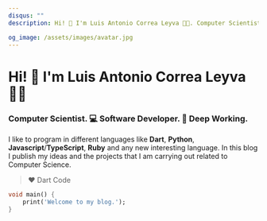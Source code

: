 ```yaml
---
disqus: ""
description: Hi! 👋 I'm Luis Antonio Correa Leyva 🧑‍💻. Computer Scientist. 💻 Software Developer. 🚀 Deep Working.

og_image: /assets/images/avatar.jpg
---
```


# Hi! 👋 I'm Luis Antonio Correa Leyva 🧑‍💻

### Computer Scientist. 💻 Software Developer. 🚀 Deep Working.

I like to program in different languages like **Dart**, **Python**, **Javascript**/**TypeScript**, **Ruby** and any new interesting language. In this blog I publish my ideas and the projects that I am carrying out related to Computer Science.

> ❤️ Dart Code

```dart
void main() {
    print('Welcome to my blog.');
}
```

<!-- ### Activity

<codersrank-activity username="correaleyval" labels legend tooltip branding=false></codersrank-activity>

### Skills
<codersrank-skills-chart username="correaleyval" labels legend tooltip branding=false>
</codersrank-skills-chart>

<script src="https://unpkg.com/@codersrank/summary@0.9.9/codersrank-summary.min.js"></script>
<script src="https://unpkg.com/@codersrank/activity@x.x.x/codersrank-activity.min.js"></script>
<script src="https://unpkg.com/@codersrank/skills-chart@x.x.x/codersrank-skills-chart.min.js"></script> -->

